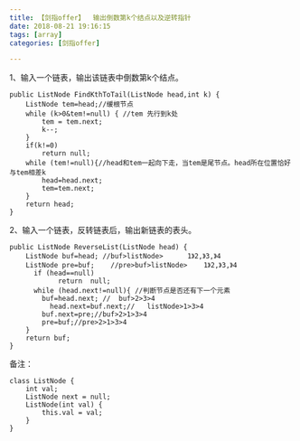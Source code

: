 ```yaml
---
title: 【剑指offer】  输出倒数第k个结点以及逆转指针
date: 2018-08-21 19:16:15
tags: [array] 
categories: [剑指offer]    

---
```

1、输入一个链表，输出该链表中倒数第k个结点。

	public ListNode FindKthToTail(ListNode head,int k) {
        ListNode tem=head;//缓根节点
        while (k>0&tem!=null) { //tem 先行到k处
            tem = tem.next;
            k--;
        }
        if(k!=0)
            return null;
        while (tem!=null){//head和tem一起向下走，当tem是尾节点。head所在位置恰好与tem相差k
            head=head.next;
            tem=tem.next;
        }
        return head;
    }


2、输入一个链表，反转链表后，输出新链表的表头。

	
    public ListNode ReverseList(ListNode head) {
		ListNode buf=head; //buf>listNode>      1》2,》3,》4
	    ListNode pre=buf;    //pre>buf>listNode>    1》2,》3,》4
	      if (head==null)
	            return  null;
	      while (head.next!=null){ //判断节点是否还有下一个元素
	        buf=head.next; //  buf>2>3>4
	          head.next=buf.next;//   listNode>1>3>4
	        buf.next=pre;//buf>2>1>3>4
	        pre=buf;//pre>2>1>3>4
	    }
	    return buf;
    }


备注：

	class ListNode {
	    int val;
	    ListNode next = null;
	    ListNode(int val) {
	        this.val = val;
	    }
	}
